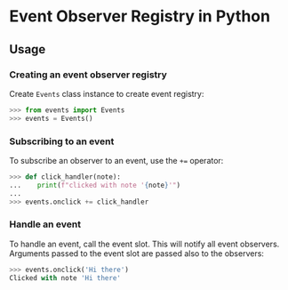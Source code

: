 # Event Observer Registry in Python

## Usage

### Creating an event observer registry

Create `Events` class instance to create event registry:

```python
>>> from events import Events
>>> events = Events()
```

### Subscribing to an event

To subscribe an observer to an event, use the `+=` operator:

```python
>>> def click_handler(note):
...    print(f"clicked with note '{note}'")
... 
>>> events.onclick += click_handler
```

### Handle an event

To handle an event, call the event slot. This will notify all event observers. Arguments passed to the event slot are passed also to the observers:

```python
>>> events.onclick('Hi there')
Clicked with note 'Hi there'
```
